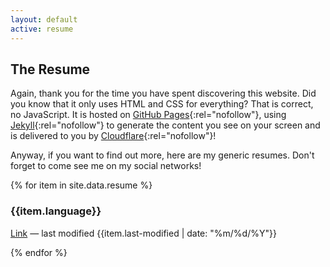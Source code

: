 ```yaml
---
layout: default
active: resume
---
```


<div class="card" markdown="1">

## The Resume

Again, thank you for the time you have spent discovering this website. Did you know that it only uses HTML and CSS for
everything? That is correct, no JavaScript. It is hosted on [GitHub Pages](https://pages.github.com/){:rel="nofollow"},
using [Jekyll](https://jekyllrb.com/){:rel="nofollow"} to generate the content you see on your screen and is delivered
to you by [Cloudflare](https://www.cloudflare.com/){:rel="nofollow"}!

Anyway, if you want to find out more, here are my generic resumes. Don't forget to come see me on my social networks!

</div>

{% for item in site.data.resume %}
<div class="card" markdown="1">

### {{item.language}}

[Link](/assets/resume/{{item.file}}) — last modified {{item.last-modified | date: "%m/%d/%Y"}}

</div>
{% endfor %}